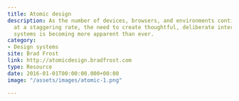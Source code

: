 ```yaml
---
title: Atomic design
description: As the number of devices, browsers, and environments continues to increase
  at a staggering rate, the need to create thoughtful, deliberate interface design
  systems is becoming more apparent than ever.
category:
- Design systems
site: Brad Frost
link: http://atomicdesign.bradfrost.com
type: Resource
date: 2016-01-01T00:00:00.000+00:00
image: "/assets/images/atomic-1.png"

---
```

